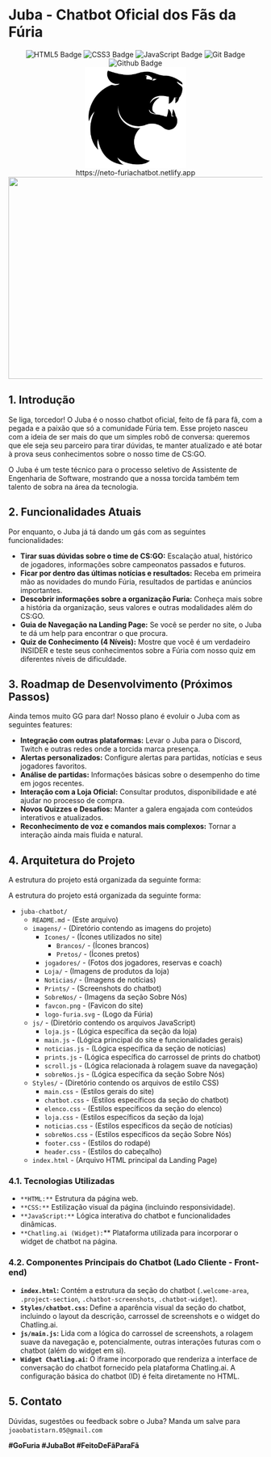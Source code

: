 # Juba - Chatbot Oficial dos Fãs da Fúria
<div align="center">
    <img alt="HTML5 Badge" src="https://img.shields.io/badge/HTML5-black?style=for-the-badge&logo=HTML5&logoColor=black&labelColor=%23feffbc">
    <img alt="CSS3 Badge" src="https://img.shields.io/badge/CSS3-black?style=for-the-badge&logo=CSS3&logoColor=black&labelColor=%23feffbc">
    <img alt="JavaScript Badge" src="https://img.shields.io/badge/Javascript-black?style=for-the-badge&logo=Javascript&logoColor=black&labelColor=%23feffbc">
    <img alt="Git Badge" src="https://img.shields.io/badge/GIT-black?style=for-the-badge&logo=git&logoColor=black&labelColor=%23feffbc">
    <img alt="Github Badge" src="https://img.shields.io/badge/Github-black?style=for-the-badge&logo=github&logoColor=black&labelColor=%23feffbc">
    </div>
  <div align="center">
    <img align="center" alt="" height="200px" width="200px" src="imagens/favcon.png">
  </div>
 <div align="center">
  https://neto-furiachatbot.netlify.app
  </div>
  
  <img align="center" alt="" height="400px" width="900" src="imagens/furia-banner.gif">

## 1. Introdução

Se liga, torcedor! O Juba é o nosso chatbot oficial, feito de fã para fã, com a pegada e a paixão que só a comunidade Fúria tem. Esse projeto nasceu com a ideia de ser mais do que um simples robô de conversa: queremos que ele seja seu parceiro para tirar dúvidas, te manter atualizado e até botar à prova seus conhecimentos sobre o nosso time de CS:GO.

O Juba é um teste técnico para o processo seletivo de Assistente de Engenharia de Software, mostrando que a nossa torcida também tem talento de sobra na área da tecnologia.

## 2. Funcionalidades Atuais

Por enquanto, o Juba já tá dando um gás com as seguintes funcionalidades:

* **Tirar suas dúvidas sobre o time de CS:GO:** Escalação atual, histórico de jogadores, informações sobre campeonatos passados e futuros.
* **Ficar por dentro das últimas notícias e resultados:** Receba em primeira mão as novidades do mundo Fúria, resultados de partidas e anúncios importantes.
* **Descobrir informações sobre a organização Furia:** Conheça mais sobre a história da organização, seus valores e outras modalidades além do CS:GO.
* **Guia de Navegação na Landing Page:** Se você se perder no site, o Juba te dá um help para encontrar o que procura.
* **Quiz de Conhecimento (4 Níveis):** Mostre que você é um verdadeiro INSIDER e teste seus conhecimentos sobre a Fúria com nosso quiz em diferentes níveis de dificuldade.

## 3. Roadmap de Desenvolvimento (Próximos Passos)

Ainda temos muito GG para dar! Nosso plano é evoluir o Juba com as seguintes features:

* **Integração com outras plataformas:** Levar o Juba para o Discord, Twitch e outras redes onde a torcida marca presença.
* **Alertas personalizados:** Configure alertas para partidas, notícias e seus jogadores favoritos.
* **Análise de partidas:** Informações básicas sobre o desempenho do time em jogos recentes.
* **Interação com a Loja Oficial:** Consultar produtos, disponibilidade e até ajudar no processo de compra.
* **Novos Quizzes e Desafios:** Manter a galera engajada com conteúdos interativos e atualizados.
* **Reconhecimento de voz e comandos mais complexos:** Tornar a interação ainda mais fluida e natural.

## 4. Arquitetura do Projeto

A estrutura do projeto está organizada da seguinte forma:

A estrutura do projeto está organizada da seguinte forma:

* `juba-chatbot/`
    * `README.md` - (Este arquivo)
    * `imagens/` - (Diretório contendo as imagens do projeto)
        * `Icones/` - (Ícones utilizados no site)
            * `Brancos/` - (Ícones brancos)
            * `Pretos/` - (Ícones pretos)
        * `jogadores/` - (Fotos dos jogadores, reservas e coach)
        * `Loja/` - (Imagens de produtos da loja)
        * `Noticias/` - (Imagens de notícias)
        * `Prints/` - (Screenshots do chatbot)
        * `SobreNos/` - (Imagens da seção Sobre Nós)
        * `favcon.png` - (Favicon do site)
        * `logo-furia.svg` - (Logo da Fúria)
    * `js/` - (Diretório contendo os arquivos JavaScript)
        * `loja.js` - (Lógica específica da seção da loja)
        * `main.js` - (Lógica principal do site e funcionalidades gerais)
        * `noticias.js` - (Lógica específica da seção de notícias)
        * `prints.js` - (Lógica específica do carrossel de prints do chatbot)
        * `scroll.js` - (Lógica relacionada à rolagem suave da navegação)
        * `sobreNos.js` - (Lógica específica da seção Sobre Nós)
    * `Styles/` - (Diretório contendo os arquivos de estilo CSS)
        * `main.css` - (Estilos gerais do site)
        * `chatbot.css` - (Estilos específicos da seção do chatbot)
        * `elenco.css` - (Estilos específicos da seção do elenco)
        * `loja.css` - (Estilos específicos da seção da loja)
        * `noticias.css` - (Estilos específicos da seção de notícias)
        * `sobreNos.css` - (Estilos específicos da seção Sobre Nós)
        * `footer.css` - (Estilos do rodapé)
        * `header.css` - (Estilos do cabeçalho)
    * `index.html` - (Arquivo HTML principal da Landing Page)

### 4.1. Tecnologias Utilizadas

* `**HTML:**` Estrutura da página web.
* `**CSS:**` Estilização visual da página (incluindo responsividade).
* `**JavaScript:**` Lógica interativa do chatbot e funcionalidades dinâmicas.
* `**Chatling.ai (Widget):`** Plataforma utilizada para incorporar o widget de chatbot na página.

### 4.2. Componentes Principais do Chatbot (Lado Cliente - Front-end)

* **`index.html`:** Contém a estrutura da seção do chatbot (`.welcome-area`, `.project-section`, `.chatbot-screenshots`, `.chatbot-widget`).
* **`Styles/chatbot.css`:** Define a aparência visual da seção do chatbot, incluindo o layout da descrição, carrossel de screenshots e o widget do Chatling.ai.
* **`js/main.js`:** Lida com a lógica do carrossel de screenshots, a rolagem suave da navegação e, potencialmente, outras interações futuras com o chatbot (além do widget em si).
* **`Widget Chatling.ai`:** O iframe incorporado que renderiza a interface de conversação do chatbot fornecido pela plataforma Chatling.ai. A configuração básica do chatbot (ID) é feita diretamente no HTML.

## 5. Contato

Dúvidas, sugestões ou feedback sobre o Juba? Manda um salve para `joaobatistarn.05@gmail.com`

**\#GoFuria \#JubaBot \#FeitoDeFãParaFã**
